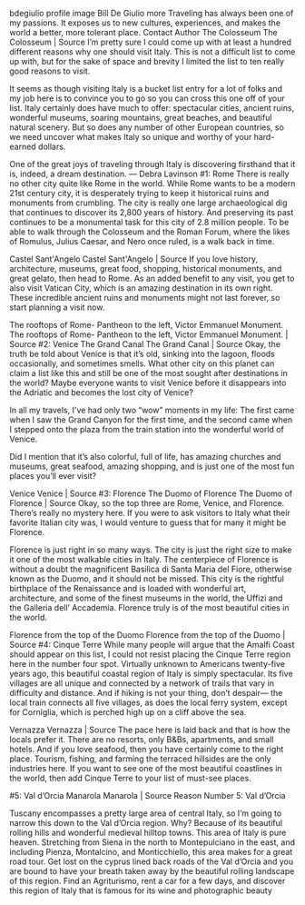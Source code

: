 bdegiulio profile image
Bill De Giulio  more
Traveling has always been one of my passions. It exposes us to new cultures, experiences, and makes the world a better, more tolerant place.
Contact Author
The Colosseum
The Colosseum | Source
I’m pretty sure I could come up with at least a hundred different reasons why one should visit Italy. This is not a difficult list to come up with, but for the sake of space and brevity I limited the list to ten really good reasons to visit.

It seems as though visiting Italy is a bucket list entry for a lot of folks and my job here is to convince you to go so you can cross this one off of your list. Italy certainly does have much to offer: spectacular cities, ancient ruins, wonderful museums, soaring mountains, great beaches, and beautiful natural scenery. But so does any number of other European countries, so we need uncover what makes Italy so unique and worthy of your hard-earned dollars.

One of the great joys of traveling through Italy is discovering firsthand that it is, indeed, a dream destination.
— Debra Lavinson
#1: Rome
There is really no other city quite like Rome in the world. While Rome wants to be a modern 21st century city, it is desperately trying to keep it historical ruins and monuments from crumbling. The city is really one large archaeological dig that continues to discover its 2,800 years of history. And preserving its past continues to be a monumental task for this city of 2.8 million people. To be able to walk through the Colosseum and the Roman Forum, where the likes of Romulus, Julius Caesar, and Nero once ruled, is a walk back in time.

Castel Sant'Angelo
Castel Sant'Angelo | Source
If you love history, architecture, museums, great food, shopping, historical monuments, and great gelato, then head to Rome. As an added benefit to any visit, you get to also visit Vatican City, which is an amazing destination in its own right. These incredible ancient ruins and monuments might not last forever, so start planning a visit now.

The rooftops of Rome- Pantheon to the left, Victor Emmanuel Monument.
The rooftops of Rome- Pantheon to the left, Victor Emmanuel Monument. | Source
#2: Venice
The Grand Canal
The Grand Canal | Source
Okay, the truth be told about Venice is that it’s old, sinking into the lagoon, floods occasionally, and sometimes smells. What other city on this planet can claim a list like this and still be one of the most sought after destinations in the world? Maybe everyone wants to visit Venice before it disappears into the Adriatic and becomes the lost city of Venice?


In all my travels, I've had only two “wow” moments in my life: The first came when I saw the Grand Canyon for the first time, and the second came when I stepped onto the plaza from the train station into the wonderful world of Venice.

Did I mention that it’s also colorful, full of life, has amazing churches and museums, great seafood, amazing shopping, and is just one of the most fun places you’ll ever visit?

Venice
Venice | Source
#3: Florence
The Duomo of Florence
The Duomo of Florence | Source
Okay, so the top three are Rome, Venice, and Florence. There’s really no mystery here. If you were to ask visitors to Italy what their favorite Italian city was, I would venture to guess that for many it might be Florence.

Florence is just right in so many ways. The city is just the right size to make it one of the most walkable cities in Italy. The centerpiece of Florence is without a doubt the magnificent Basilica di Santa Maria del Fiore, otherwise known as the Duomo, and it should not be missed. This city is the rightful birthplace of the Renaissance and is loaded with wonderful art, architecture, and some of the finest museums in the world, the Uffizi and the Galleria dell’ Accademia. Florence truly is of the most beautiful cities in the world.

Florence from the top of the Duomo
Florence from the top of the Duomo | Source
#4: Cinque Terre
While many people will argue that the Amalfi Coast should appear on this list, I could not resist placing the Cinque Terre region here in the number four spot. Virtually unknown to Americans twenty-five years ago, this beautiful coastal region of Italy is simply spectacular. Its five villages are all unique and connected by a network of trails that vary in difficulty and distance. And if hiking is not your thing, don’t despair— the local train connects all five villages, as does the local ferry system, except for Corniglia, which is perched high up on a cliff above the sea.

Vernazza
Vernazza | Source
The pace here is laid back and that is how the locals prefer it. There are no resorts, only B&Bs, apartments, and small hotels. And if you love seafood, then you have certainly come to the right place. Tourism, fishing, and farming the terraced hillsides are the only industries here. If you want to see one of the most beautiful coastlines in the world, then add Cinque Terre to your list of must-see places.


#5: Val d’Orcia
Manarola
Manarola | Source
Reason Number 5: Val d’Orcia

Tuscany encompasses a pretty large area of central Italy, so I’m going to narrow this down to the Val d’Orcia region. Why? Because of its beautiful rolling hills and wonderful medieval hilltop towns. This area of Italy is pure heaven. Stretching from Siena in the north to Montepulciano in the east, and including Pienza, Montalcino, and Monticchiello, this area makes for a great road tour. Get lost on the cyprus lined back roads of the Val d’Orcia and you are bound to have your breath taken away by the beautiful rolling landscape of this region. Find an Agriturismo, rent a car for a few days, and discover this region of Italy that is famous for its wine and photographic beauty

